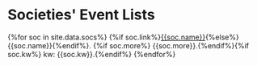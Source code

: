 <head>
  <meta charset="UTF-8">
  <link rel="stylesheet" href="assets/style.css">
</head>

# Societies' Event Lists

{%for soc in site.data.socs%}
{%if soc.link%}[{{soc.name}}]({{soc.link}}){%else%}{{soc.name}}{%endif%}.
{%if soc.more%} {{soc.more}}.{%endif%}{%if soc.kw%} kw: {{soc.kw}}.{%endif%}
{%endfor%}
